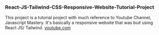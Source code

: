 ### React-JS-Tailwind-CSS-Responsive-Website-Tutorial-Project
This project is a tutorial project with much reference to Youtube Channel, Javascript Mastery. It's basically a responsive website that was buit using React JS/ Tailwind.
[youtube.com](youtube.com)
